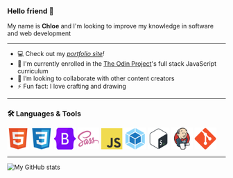 ### Hello friend 👋
My name is **Chloe** and I'm looking to improve my knowledge in software and web development

***
- 💻 Check out my _[portfolio site](https://ghost-goblin.github.io/chloeurisohn)!_
- 🌱 I'm currently enrolled in the [The Odin Project](https://github.com/TheOdinProject)'s full stack JavaScript curriculum
- 👯 I’m looking to collaborate with other content creators
- ⚡ Fun fact: I love crafting and drawing

***

### 🛠 Languages & Tools

<div float="left">
  <img src="https://raw.githubusercontent.com/devicons/devicon/master/icons/html5/html5-original.svg" alt="HTML" width="50" />
  <img src="https://raw.githubusercontent.com/devicons/devicon/master/icons/css3/css3-original.svg" alt="CSS" width="50" />
  <img src="https://raw.githubusercontent.com/devicons/devicon/master/icons/bootstrap/bootstrap-original.svg" alt="Bootstrap" width="50" />
  <img src="https://raw.githubusercontent.com/devicons/devicon/master/icons/sass/sass-original.svg" alt="SASS" width="50" />
  <img src="https://raw.githubusercontent.com/devicons/devicon/master/icons/javascript/javascript-original.svg" alt="JavaScript" width="50" />
  <img src="https://raw.githubusercontent.com/devicons/devicon/master/icons/webpack/webpack-original.svg" alt="Webpack" width="50" />
  <img src="https://raw.githubusercontent.com/devicons/devicon/master/icons/bash/bash-original.svg" alt="Bash" width="50" />
  <img src="https://raw.githubusercontent.com/devicons/devicon/master/icons/jenkins/jenkins-original.svg" alt="Jenkins" width="50" />
  <img src="https://raw.githubusercontent.com/devicons/devicon/master/icons/git/git-original.svg" alt="Git" width="50" />
</div>

***

![My GitHub stats](https://github-readme-stats.vercel.app/api?username=ghost-goblin&show_icons=true&theme=radical)
